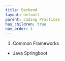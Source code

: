 ```yaml
---
title: Backend
layout: default
parent: Coding Practices
has_children: true
nav_order: 1
---
```

1. Common Frameworks
- Java Springboot